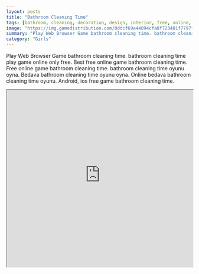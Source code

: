 ```yaml
---
layout: posts
title: "Bathroom Cleaning Time"
tags: [bathroom, cleaning, decoration, design, interior, free, online, games, oyna, game, free, games, play, play, games]
image: "https://img.gamedistribution.com/0ddcf69a44894cfa8f723481f7797f26.jpg"
summary: "Play Web Browser Game bathroom cleaning time. bathroom cleaning time play game online only free. Best free online game bathroom cleaning time. Free online game bathroom cleaning time. bathroom cleaning time oyunu oyna. Bedava bathroom cleaning time oyunu oyna. Online bedava bathroom cleaning time oyunu. Android, ios free game bathroom cleaning time."
category: "Girls"
---
```


Play Web Browser Game bathroom cleaning time. bathroom cleaning time play game online only free. Best free online game bathroom cleaning time. Free online game bathroom cleaning time. bathroom cleaning time oyunu oyna. Bedava bathroom cleaning time oyunu oyna. Online bedava bathroom cleaning time oyunu. Android, ios free game bathroom cleaning time.

<iframe width="100%" height="480px;" src="https://flash.gamedistribution.com?game=0ddcf69a44894cfa8f723481f7797f26"></iframe>